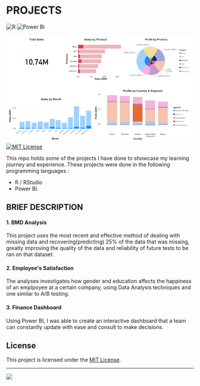 # PROJECTS
![R](https://img.shields.io/badge/r-%23276DC3.svg?style=for-the-badge&logo=r&logoColor=white) ![Power Bi](https://img.shields.io/badge/power_bi-F2C811?style=for-the-badge&logo=powerbi&logoColor=black)

![](dashboard.png)
[![MIT License](https://img.shields.io/badge/license-MIT-blue.svg?style=flat)](http://choosealicense.com/licenses/mit/)

This repo holds some of the projects I have done to showcase my learning journey and experience. These projects were done in the following programming languages :
- R / RStudio
- Power BI.

## BRIEF DESCRIPTION
#### 1. BMD Analysis
This project uses the most recent and effective method of dealing with missing data and recovering(predicting) 25% of the data that was missing, greatly improving the quality of the data and reliability of future tests to be ran on that dataset.
#### 2. Employee's Satisfaction
The analyses investigates how gender and education affects the happiness of an emplpoyee at a certain company, using Data Analysis techniques and one similar to A/B testing.
#### 3. Finance Dashboard
Using Power BI, I was able to create an interactive dashboard that a team can constantly update with ease and consult to make decisions.

## License
This project is licensed under the [MIT License](LICENSE). 
<!---
## ABOUT ME

 I’m mainly interested in both the theory & applications of Mathematics & Statistics, as well as applications of, and innovative ideas in tech. 
 I’m currently learning C++, as well as Web Development & Artificial Intelligence(AI). I’m looking forward to collaborate on projects using 
 - HTML & CSS 
 - R/RStudio, 
 - Manim(Python)
 - PostgreSQL/SQL
 - & later C++.

  [ You can also hit me up for any crazy idea or project, im always up for challenges. No illegal stuff🥴]

- 📫 You can send me a message on LinkedIn or via email to collaborate[links on my prpofile].

- Enjoy the rest of your day🤟🏾


Katleho-Nyoni/Katleho-Nyoni is a ✨ special ✨ repository because its `README.md` (this file) appears on your GitHub profile.
You can click the Preview link to take a look at your changes.
--->


---
[![](https://visitcount.itsvg.in/api?id=Katleho-Nyoni&icon=0&color=0)](https://visitcount.itsvg.in)

<!-- Proudly created with GPRM ( https://gprm.itsvg.in ) -->
